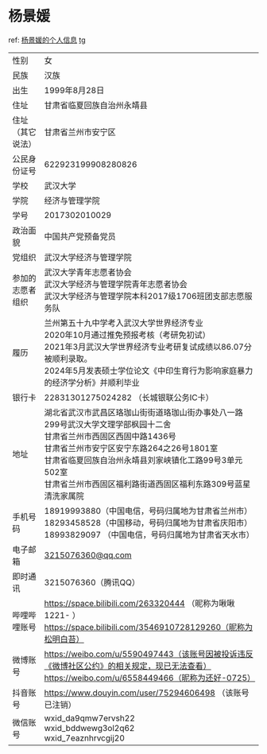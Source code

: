 # 杨景媛

ref:
[杨景媛的个人信息](https://github.com/zouzhekang/YJYpaper/issues/76)
[tg](https://t.me/zhinared/8145)

| | |
| --- | --- |
| 性别	| 女 |
| 民族 | 汉族 |
| 出生 | 1999年8月28日 |
| 住址 | 甘肃省临夏回族自治州永靖县 |
| 住址（其它说法） | 甘肃省兰州市安宁区 |
| 公民身份证号 | 622923199908280826 |
| 学校 | 武汉大学 |
| 学院 | 经济与管理学院 |
| 学号 | 2017302010029 |
| 政治面貌 | 中国共产党预备党员 |
| 党组织 | 武汉大学经济与管理学院 |
| 参加的志愿者组织 | 武汉大学青年志愿者协会 </br>武汉大学经济与管理学院青年志愿者协会 </br> 武汉大学经济与管理学院本科2017级1706班团支部志愿服务队 |
| 履历 | 兰州第五十九中学考入武汉大学世界经济专业 </br> 2020年10月通过推免预报考核（考研免初试） </br> 2021年3月武汉大学世界经济专业考研复试成绩以86.07分被顺利录取。</br> 2024年5月发表硕士学位论文《中印生育行为影响家庭暴力的经济学分析》并顺利毕业 |
| 银行卡 | 22831301275024282 （长城银联公务IC卡） |
| 地址 | 湖北省武汉市武昌区珞珈山街街道珞珈山街办事处八一路299号武汉大学文理学部枫园十二舍 </br> 甘肃省兰州市西固区西固中路1436号 </br> 甘肃省兰州市安宁区安宁东路264之26号1801室 </br> 甘肃省临夏回族自治州永靖县刘家峡镇化工路99号3单元502室 </br> 甘肃省兰州市西固区福利路街道西固区福利东路309号蓝星清洗家属院 |
| 手机号码 | 18919993880（中国电信，号码归属地为甘肃省兰州市）</br> 18293458528（中国移动，号码归属地为甘肃省庆阳市）</br> 18993829097 （中国电信，号码归属地为甘肃省天水市） |
| 电子邮箱 | 3215076360@qq.com |
| 即时通讯 | 3215076360（腾讯QQ） |
| 哔哩哔哩账号 | https://space.bilibili.com/263320444 （昵称为啾啾1221- ）</br> https://space.bilibili.com/3546910728129260（昵称为松明白苔） |
| 微博账号 | https://weibo.com/u/5590497443（该账号因被投诉违反《微博社区公约》的相关规定，现已无法查看）</br> https://weibo.com/u/6558449466（昵称为还好-0725） |
| 抖音账号 | https://www.douyin.com/user/75294606498 （该账号已注销） |
| 微信账号 | wxid_da9qmw7ervsh22</br> wxid_bddwewg3ol2q62 </br> wxid_7eaznhrvcgij20 |

